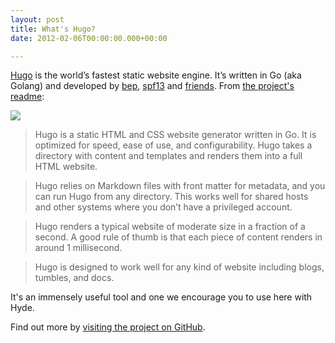 ```yaml
---
layout: post
title: What's Hugo?
date: 2012-02-06T00:00:00.000+00:00

---
```

[Hugo](http://jekyllrb.com) is the world’s fastest static website engine. It’s written in Go (aka Golang) and developed by [bep](https://github.com/bep), [spf13](https://github.com/spf13) and [friends](https://github.com/gohugoio/hugo/graphs/contributors). From [the project's readme](https://github.com/gohugoio/hugo/blob/master/README.md):

![](https://forestry-tests.s3.amazonaws.com/aerial-shot-architecture-bird-s-eye-view-2576111.jpg)

> Hugo is a static HTML and CSS website generator written in Go. It is optimized for speed, ease of use, and configurability. Hugo takes a directory with content and templates and renders them into a full HTML website.

> Hugo relies on Markdown files with front matter for metadata, and you can run Hugo from any directory. This works well for shared hosts and other systems where you don’t have a privileged account.

> Hugo renders a typical website of moderate size in a fraction of a second. A good rule of thumb is that each piece of content renders in around 1 millisecond.

> Hugo is designed to work well for any kind of website including blogs, tumbles, and docs.

It's an immensely useful tool and one we encourage you to use here with Hyde.

Find out more by [visiting the project on GitHub](https://github.com/gohugoio/hugo).